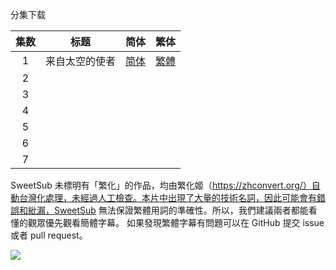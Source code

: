 分集下载

| 集数 |      标题      |                             简体                             |                             繁体                             |
| :--: | :------------: | :----------------------------------------------------------: | :----------------------------------------------------------: |
|  1   | 来自太空的使者 | [简体](https://raw.githubusercontent.com/SweetSub/SweetSub-source/master/The%20Orbital%20Children/[SweetSub]%20The%20Orbital%20Children%20-%2001.chs.ass) | [繁體](https://raw.githubusercontent.com/SweetSub/SweetSub-source/master/The%20Orbital%20Children/[SweetSub]%20The%20Orbital%20Children%20-%2001.chs.ass) |
|  2   |                |                                                              |                                                              |
|  3   |                |                                                              |                                                              |
|  4   |                |                                                              |                                                              |
|  5   |                |                                                              |                                                              |
|  6   |                |                                                              |                                                              |
|  7   |                |                                                              |                                                              |

SweetSub 未標明有「繁化」的作品，均由繁化姬（https://zhconvert.org/）自動台灣化處理，未經過人工檢查。本片中出現了大量的技術名詞，因此可能會有錯誤和紕漏，SweetSub 無法保證繁體用詞的準確性。所以，我們建議兩者都能看懂的觀眾優先觀看簡體字幕。
如果發現繁體字幕有問題可以在 GitHub 提交 issue 或者 pull request。

![](https://p.sda1.dev/4/ee88b0d5b7913390687f479303da344a/ETBGv2.jpg)